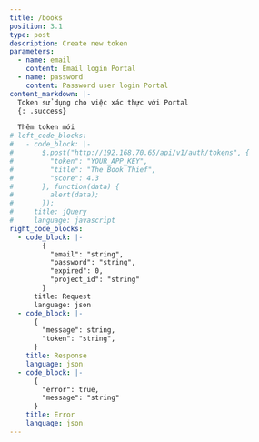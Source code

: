 ```yaml
---
title: /books
position: 3.1
type: post
description: Create new token
parameters:
  - name: email
    content: Email login Portal
  - name: password
    content: Password user login Portal
content_markdown: |-
  Token sử dụng cho việc xác thực với Portal
  {: .success}

  Thêm token mới
# left_code_blocks:
#   - code_block: |-
#       $.post("http://192.168.70.65/api/v1/auth/tokens", {
#         "token": "YOUR_APP_KEY",
#         "title": "The Book Thief",
#         "score": 4.3
#       }, function(data) {
#         alert(data);
#       });
#     title: jQuery
#     language: javascript
right_code_blocks:
  - code_block: |-
        {
          "email": "string",
          "password": "string",
          "expired": 0,
          "project_id": "string"
        }
      title: Request
      language: json
  - code_block: |-
      {
        "message": string,
        "token": "string",
      }
    title: Response
    language: json
  - code_block: |-
      {
        "error": true,
        "message": "string"
      }
    title: Error
    language: json
---
```






